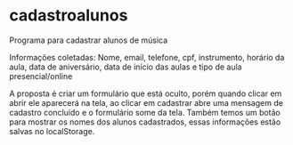 # cadastroalunos
Programa para cadastrar alunos de música

Informações coletadas: Nome, email, telefone, cpf, instrumento, horário da aula, data de aniversário, data de início das aulas e tipo de aula presencial/online

A proposta é criar um formulário que está oculto, porém quando clicar em abrir ele aparecerá na tela, ao clicar em cadastrar abre uma mensagem de cadastro concluído e o formulário some da tela.
Também temos um botão para mostrar os nomes dos alunos cadastrados, essas informações estão salvas no localStorage.

